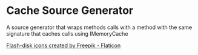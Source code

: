 # Cache Source Generator

A source generator that wraps methods calls with a method with the same signature that caches calls using IMemoryCache

<a href="https://www.flaticon.com/free-icons/flash-disk" title="flash-disk icons">Flash-disk icons created by Freepik - Flaticon</a>